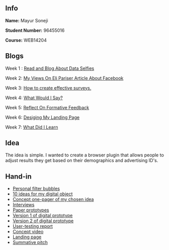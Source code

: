 ## Info

**Name:** Mayur Soneji

**Student Number:** 96455016

**Course:** WEB14204

## Blogs

Week 1 : [Read and Blog About Data Selfies](https://medium.com/@m.soneji98/data-selfies-50ac5ad78d5c) 

Week 2: [My Views On Eli Pariser Article About Facebook](https://medium.com/@m.soneji98/filter-bubbles-vs-individual-choices-31bb6aac5dbb) 

Week 3: [How to create effective surveys. ](https://medium.com/@m.soneji98/typeform-surveys-f81da6e7d4e4) 

Week 4: [What Would I Say?](https://medium.com/@m.soneji98/what-would-i-say-f50e26523381) 

Week 5: [Reflect On Formative Feedback ](https://medium.com/@m.soneji98/formative-feedback-dded1f991468)

Week 6: [Desiging My Landing Page](https://medium.com/@m.soneji98/landing-pages-4d45a103f75c) 

Week 7: [What Did I Learn](https://medium.com/@m.soneji98/what-did-i-learn-from-this-unit-14362f6a9a6c) 


## Idea

The idea is simple. I wanted to create a browser plugin that allows people to adjust results they get based on their demographics and advertising ID's.

## Hand-in

- [Personal filter bubbles](https://drive.google.com/file/d/1MYbRtffGsdV35Hdsva8e2KudA1pixsum/view?usp=sharing)
- [10 ideas for my digital object](https://docs.google.com/document/d/1UKCp7R3kvFt8VxXGnz_josBHCu-wdgd4kRUE7w5Ahb8/edit?usp=sharing)
- [Concept one-pager of my chosen idea](https://drive.google.com/file/d/18XnxSb0d4r1tkmWAaHeXrX0F8E7VAN5h/view?usp=sharing)
- [Interviews](https://docs.google.com/document/d/1GcBuKNp3pvLbsZjQXGx8OJTtTAC6lOCW7G2Wb05QxeA/edit?usp=sharing)
- [Paper prototypes](https://drive.google.com/drive/folders/1f09ndvaCa6AzhkZxgQH6BlMiqSE-Jia8?usp=sharing)
- [Version 1 of digital prototype](https://marvelapp.com/3fi9626/screen/42765123)
- [Version 2 of digital prototype](https://marvelapp.com/3fi9626/screen/42765521)
- [User-testing report](https://docs.google.com/document/d/1HXS9-yEF9UxBuTCCH33cZXOFPmjlKXit1ERgV0UB_WQ/edit?usp=sharing)
- [Concept video](https://drive.google.com/file/d/1RPQjNWp2uMqE7Hnb-3ZBaIS3kmLU6ZHE/view?usp=sharing)
- [Landing page](https://drive.google.com/file/d/1r4xbrJLFFxiWhsBQr9BgUYCD_2-_9Cdt/view?usp=sharing)
- [Summative pitch](https://docs.google.com/presentation/d/1aRTGlMprpjoMP5wN4-XGm7Tcs5f0sNd4Lroo4v7SJPU/edit?usp=sharing)